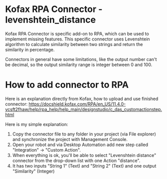 # Kofax RPA Connector - levenshtein_distance
Kofax RPA Connector is specific add-on to RPA, which can be used to implement missing features.
This specific connector uses Levenshtein algorithm to calculate similarity between two strings and return the similarity in percentage.

Connectors in general have some limitations, like the output number can't be decimal, so the output similarity range is integer between 0 and 100.

# How to add connector to RPA
Here is an explanation directly from Kofax, how to upload and use finished connector: https://docshield.kofax.com/RPA/en_US/11.4.0-vcsft2fhaw/help/rpa_help/help_main/designstudio/c_das_customactionstep.html

Here is my simple explanation:
1) Copy the connector file to any folder in your project (via File explorer) and synchronize the project with Management Console.
2) Open your robot and via Desktop Automation add new step called "Integration" → "Custom Action".
3) When everything is ok, you'll be able to select "Levenshtein distance" connector from the drop-down list with one Action "distance".
4) It has two inputs "String 1" (Text) and "String 2" (Text) and one output "Similarity" (Integer)
